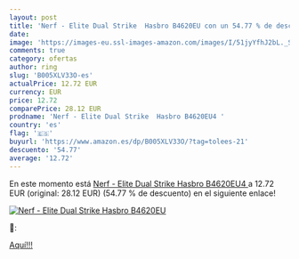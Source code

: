 ```yaml
---
layout: post
title: 'Nerf - Elite Dual Strike  Hasbro B4620EU con un 54.77 % de descuento'
date: 
image: 'https://images-eu.ssl-images-amazon.com/images/I/51jyYfhJ2bL._SL200_.jpg'
comments: true
category: ofertas
author: ring
slug: 'B005XLV33O-es'
actualPrice: 12.72 EUR
currency: EUR
price: 12.72
comparePrice: 28.12 EUR
prodname: 'Nerf - Elite Dual Strike  Hasbro B4620EU4 '
country: 'es'
flag: '🇪🇸'
buyurl: 'https://www.amazon.es/dp/B005XLV33O/?tag=tolees-21'
descuento: '54.77'
average: '12.72'
---
```


En este momento está [Nerf - Elite Dual Strike  Hasbro B4620EU4 ](https://www.amazon.es/dp/B005XLV33O/?tag=tolees-21) a 12.72 EUR (original: 28.12 EUR) (54.77 %  de descuento) en el siguiente enlace!

[![Nerf - Elite Dual Strike  Hasbro B4620EU](https://images-eu.ssl-images-amazon.com/images/I/51jyYfhJ2bL._SL200_.jpg)](https://www.amazon.es/dp/B005XLV33O/?tag=tolees-21)

🔎:


[Aquí!!!](https://www.amazon.es/dp/B005XLV33O/?tag=tolees-21)
